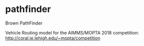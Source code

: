 # pathfinder
Brown PathFinder

Vehicle Routing model for the AIMMS/MOPTA 2018 competition: http://coral.ie.lehigh.edu/~mopta/competition
